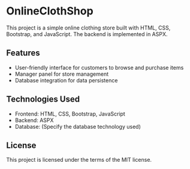 # OnlineClothShop

This project is a simple online clothing store built with HTML, CSS, Bootstrap, and JavaScript. The backend is implemented in ASPX.

## Features

- User-friendly interface for customers to browse and purchase items
- Manager panel for store management
- Database integration for data persistence

## Technologies Used

- Frontend: HTML, CSS, Bootstrap, JavaScript
- Backend: ASPX
- Database: (Specify the database technology used)

## License

This project is licensed under the terms of the MIT license.